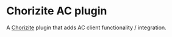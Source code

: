 ﻿# Chorizite AC plugin

A [Chorizite](https://chorizite.github.io/) plugin that adds AC client functionality / integration.

